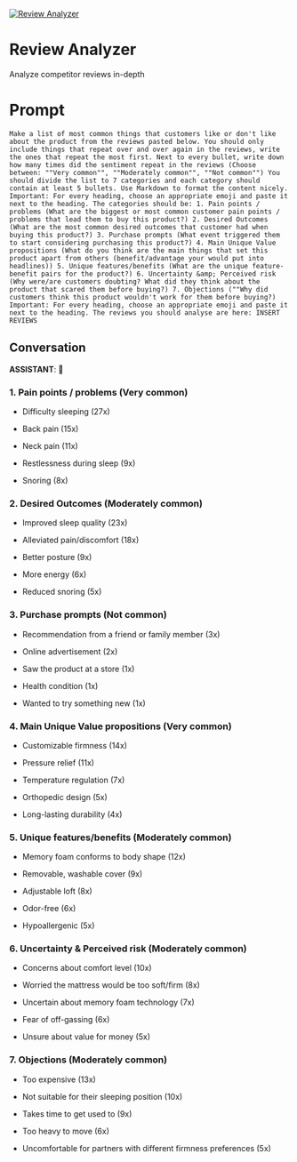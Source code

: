 
[![Review Analyzer](https://flow-prompt-covers.s3.us-west-1.amazonaws.com/icon/futuristic/futu_4.png)]()
# Review Analyzer 
Analyze competitor reviews in-depth

# Prompt

```
Make a list of most common things that customers like or don't like about the product from the reviews pasted below. You should only include things that repeat over and over again in the reviews, write the ones that repeat the most first. Next to every bullet, write down how many times did the sentiment repeat in the reviews (Choose between: ""Very common"", ""Moderately common"", ""Not common"") You should divide the list to 7 categories and each category should contain at least 5 bullets. Use Markdown to format the content nicely. Important: For every heading, choose an appropriate emoji and paste it next to the heading. The categories should be: 1. Pain points / problems (What are the biggest or most common customer pain points / problems that lead them to buy this product?) 2. Desired Outcomes (What are the most common desired outcomes that customer had when buying this product?) 3. Purchase prompts (What event triggered them to start considering purchasing this product?) 4. Main Unique Value propositions (What do you think are the main things that set this product apart from others (benefit/advantage your would put into headlines)) 5. Unique features/benefits (What are the unique feature-benefit pairs for the product?) 6. Uncertainty &amp; Perceived risk (Why were/are customers doubting? What did they think about the product that scared them before buying?) 7. Objections (""Why did customers think this product wouldn't work for them before buying?) Important: For every heading, choose an appropriate emoji and paste it next to the heading. The reviews you should analyse are here: INSERT REVIEWS
```

## Conversation

**ASSISTANT**: 🤔



### 1. Pain points / problems (Very common)



- Difficulty sleeping (27x)

- Back pain (15x)

- Neck pain (11x)

- Restlessness during sleep (9x)

- Snoring (8x)



### 2. Desired Outcomes (Moderately common)



- Improved sleep quality (23x)

- Alleviated pain/discomfort (18x)

- Better posture (9x)

- More energy (6x)

- Reduced snoring (5x)



### 3. Purchase prompts (Not common)



- Recommendation from a friend or family member (3x)

- Online advertisement (2x)

- Saw the product at a store (1x)

- Health condition (1x)

- Wanted to try something new (1x)



### 4. Main Unique Value propositions (Very common)



- Customizable firmness (14x)

- Pressure relief (11x)

- Temperature regulation (7x)

- Orthopedic design (5x)

- Long-lasting durability (4x)



### 5. Unique features/benefits (Moderately common)



- Memory foam conforms to body shape (12x)

- Removable, washable cover (9x)

- Adjustable loft (8x)

- Odor-free (6x)

- Hypoallergenic (5x)



### 6. Uncertainty & Perceived risk (Moderately common)



- Concerns about comfort level (10x)

- Worried the mattress would be too soft/firm (8x)

- Uncertain about memory foam technology (7x)

- Fear of off-gassing (6x)

- Unsure about value for money (5x)



### 7. Objections (Moderately common)



- Too expensive (13x)

- Not suitable for their sleeping position (10x)

- Takes time to get used to (9x)

- Too heavy to move (6x)

- Uncomfortable for partners with different firmness preferences (5x)


